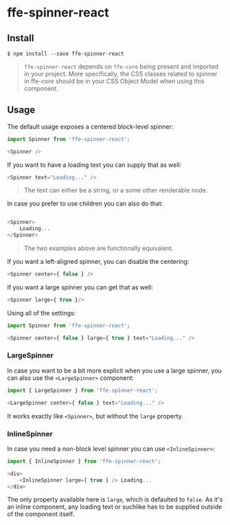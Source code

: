# ffe-spinner-react

## Install

```
$ npm install --save ffe-spinner-react
```

>`ffe-spinner-react` depends on `ffe-core` being present and imported in your project.
>More specifically, the CSS classes related to spinner in ffe-core should be in your CSS Object Model when using this component.

## Usage

The default usage exposes a centered block-level spinner:

```javascript
import Spinner from 'ffe-spinner-react';

<Spinner />
```

If you want to have a loading text you can supply that as well:

```javascript
<Spinner text="Loading..." />
```

>The text can either be a string, or a some other renderable node.

In case you prefer to use children you can also do that:

```javascript

<Spinner>
    Loading...
</Spinner>
```

>The two examples above are functionally equivalent.

If you want a left-aligned spinner, you can disable the centering:

```javascript
<Spinner center={ false } />
```

If you want a large spinner you can get that as well:

```javascript
<Spinner large={ true }/>
```

Using all of the settings:

```javascript
import Spinner from 'ffe-spinner-react';

<Spinner center={ false } large={ true } text="Loading..." />
```

### LargeSpinner

In case you want to be a bit more explicit when you use a large spinner, you can also use the `<LargeSpinner>` component:

```javascript
import { LargeSpinner } from 'ffe-spinner-react';

<LargeSpinner center={ false } text="Loading..." />
```

It works exactly like `<Spinner>`, but without the `large` property.

### InlineSpinner

In case you need a non-block level spinner you can use `<InlineSpinner>`:

```javascript
import { InlineSpinner } from 'ffe-spinner-react';

<div>
    <InlineSpinner large={ true } /> Loading...
</div>
```

The only property available here is `large`, which is defaulted to `false`. As it's an inline component, any loading text or
suchlike has to be supplied outside of the component itself.
